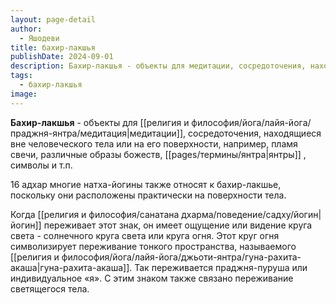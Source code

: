 ```yaml
---
layout: page-detail
author:
  - Яшодеви
title: бахир-лакшья
publishDate: 2024-09-01
description: Бахир-лакшья - объекты для медитации, сосредоточения, находящиеся вне человеческого тела или на его поверхности, например, пламя свечи, различные образы божеств, янтры, символы и т.п.
tags:
  - бахир-лакшья
image:
---
```

**Бахир-лакшья** - объекты для [[религия и философия/йога/лайя-йога/праджня-янтра/медитация|медитации]], сосредоточения, находящиеся вне человеческого тела или на его поверхности, например, пламя свечи, различные образы божеств, [[pages/термины/янтра|янтры]] , символы и т.п. 

16 адхар многие натха-йогины также относят к бахир-лакшье, поскольку они расположены практически на поверхности тела.

Когда [[религия и философия/санатана дхарма/поведение/садху/йогин|йогин]] переживает этот знак, он имеет ощущение или видение круга света - солнечного круга света или круга огня. Этот круг огня символизирует переживание тонкого пространства, называемого [[религия и философия/йога/лайя-йога/джьоти-янтра/гуна-рахита-акаша|гуна-рахита-акаша]]. Так переживается праджня-пуруша или индивидуальное «я». С этим знаком также связано переживание светящегося тела.

